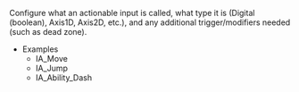 Configure what an actionable input is called, what type it is (Digital (boolean), Axis1D, Axis2D, etc.), and any additional trigger/modifiers needed (such as dead zone).

* Examples
	* IA_Move
	* IA_Jump
	* IA_Ability_Dash
